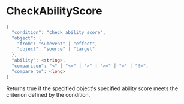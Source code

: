 # CheckAbilityScore

```c#
{
  "condition": "check_ability_score",
  "object": {
    "from": "subevent" | "effect",
    "object": "source" | "target"
  },
  "ability": <string>,
  "comparison": "<" | "<=" | ">" | ">=" | "=" | "!=",
  "compare_to": <long>
}
```

Returns true if the specified object's specified ability score meets the criterion defined by the condition.